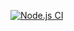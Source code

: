 [![Node.js CI](https://github.com/nobejs/teams/actions/workflows/node.js.yml/badge.svg?branch=master)](https://github.com/nobejs/teams/actions/workflows/node.js.yml)

